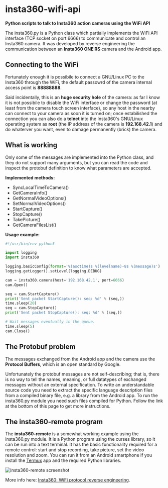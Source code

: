 # insta360-wifi-api

**Python scripts to talk to Insta360 action cameras using the WiFi API**

The insta360.py is a Python class which partially implements the 
WiFi API interface (TCP socket on port 6666) to communicate and 
control an Insta360 camera. It was developed by reverse 
engineering the communication between an **Insta360 ONE RS** 
camera and the Android app.

## Connecting to the WiFi

Fortunately enough it is possibile to connect a GNU/Linux PC to 
the Insta360 through the WiFi, the default passowrd of the 
camera internal access point is **88888888**.

Said incidentally, this is an **huge security hole** of the 
camera: as far I know it is not possibile to disable the WiFi 
interface or change the password (at least from the camera touch 
screen interface), so any host in the nearby can connect to your 
camera as soon it is turned on; once estabilished the connection 
you can also do a **telnet** into the Insta360's GNU/Linux 
operating system as **root** (the IP address of the camera is 
**192.168.42.1**) and do whaterver you want, even to damage 
permanently (brick) the camera.

## What is working

Only some of the messages are implemented into the Python
class, and they do not support many arguments, but you can
read the code and inspect the protobuf definition to know
what parameters are accepted.

**Implemented methods:**

* SyncLocalTimeToCamera()
* GetCameraInfo()
* GetNormalVideoOptions()
* SetNormalVideoOptions()
* StartCapture()
* StopCapture()
* TakePicture()
* GetCameraFilesList()

**Usage example:**

```python
#!/usr/bin/env python3

import logging
import insta360

logging.basicConfig(format='%(asctime)s %(levelname)-8s %(message)s')
logging.getLogger().setLevel(logging.DEBUG)

cam = insta360.camera(host='192.168.42.1', port=6666)
cam.Open()

seq = cam.StartCapture()
print('Sent packet StartCapture(): seq: %d' % (seq,))
time.sleep(20)
seq = cam.StopCapture()
print('Sent packet StopCapture(): seq: %d' % (seq,))

# Wait messages eventually in the queue.
time.sleep(5)
cam.Close()
```

## The Protobuf problem

The messages exchanged from the Android app and the camera
use the **Protocol Buffers**, which is an open standard by Google.

Unfortunately the protobuf messages are not self-describing; 
that is, there is no way to tell the names, meaning, or full 
datatypes of exchanged messages without an external 
specification. To write an understandable source code you need 
to extract the specific language description files from a 
compiled binary file, e.g. a library from the Android app. To 
run the insta360.py module you need such files compiled for 
Python. Follow the link at the bottom of this page to get more 
instructions.

## The insta360-remote program

The **insta360-remote** is a somewhat working example using the 
insta360.py module. It is a Python program using the curses 
library, so it can be run into a text terminal. It has the basic 
functionality required for a remote control: start and stop 
recording, take picture, set the video resolution and zoom. You 
can run it from an Android smartphone if you install the 
[Termux](https://termux.dev/en/) app and the required Python 
libraries.

![insta360-remote screenshot](img/insta360-remote.png "insta360-remote screenshot")


More info here: [Insta360: WiFi protocol reverse engineering](https://www.rigacci.org/wiki/doku.php/doc/appunti/hardware/insta360_one_rs_wifi_reverse_engineering).

